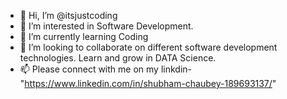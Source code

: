 - 👋 Hi, I’m @itsjustcoding
- 👀 I’m interested in Software Development. 
- 🌱 I’m currently learning Coding
- 💞️ I’m looking to collaborate on different software development technologies. Learn and grow in DATA Science.
- 📫 Please connect with me on my linkdin- "https://www.linkedin.com/in/shubham-chaubey-189693137/"

<!---
itsjustcoding/itsjustcoding is a ✨ special ✨ repository because its `README.md` (this file) appears on your GitHub profile.
You can click the Preview link to take a look at your changes.
--->
